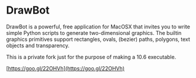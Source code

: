 DrawBot
=======

DrawBot is a powerful, free application for MacOSX that invites you to write simple Python scripts to generate two-dimensional graphics. The builtin graphics primitives support rectangles, ovals, (bezier) paths, polygons, text objects and transparency.


This is a private fork just for the purpose of making a 10.6 executable.

[https://goo.gl/22OHVh](https://goo.gl/22OHVh)
